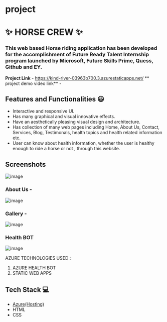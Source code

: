# project
# ✨ HORSE CREW ✨



### This web based Horse riding application has been developed for the accomplishment of Future Ready Talent Internship program launched by Microsoft, Future Skills Prime, Quess, Github and EY.


**Project Link** - https://kind-river-03963b700.3.azurestaticapps.net/
** project demo video link** - 


## Features and Functionalities 😃

- Interactive and responsive UI.
- Has many graphical and visual innovative effects.
- Have an aesthetically pleasing visual design and architecture.
- Has collection of many web pages including Home, About Us, Contact, Services, Blog, Testimonals, health topics and health related information etc.
- User can know about health information, whether the user is healthy enough to ride a horse or not , through this website.


## Screenshots

 ![image](https://user-images.githubusercontent.com/127032344/235635318-a876080e-23d8-42c0-a301-d94c3cbf4728.png)
   

### About Us -



![image](https://user-images.githubusercontent.com/127032344/235635431-f6d3ac29-b05d-4138-b629-1193ec4542db.png)


### Gallery -


![image](https://user-images.githubusercontent.com/127032344/235635534-f3905cdc-0f23-41e9-bd12-dc6dc3394529.png)


### Health BOT
![image](https://user-images.githubusercontent.com/127032344/235635909-2cebc10f-aa5b-4e31-9208-a7df5850c170.png)


AZURE TECHNOLOGIES USED :
1) AZURE HEALTH BOT
2) STATIC WEB APPS



## Tech Stack 💻

- [Azure(Hosting)](https://azure.microsoft.com/en-in/features/azure-portal/)
- HTML
- CSS

